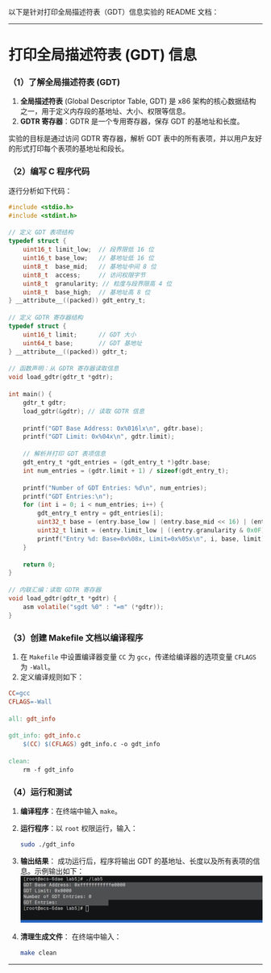 以下是针对打印全局描述符表（GDT）信息实验的 README 文档：

---

# 打印全局描述符表 (GDT) 信息

### （1）了解全局描述符表 (GDT)
1. **全局描述符表** (Global Descriptor Table, GDT) 是 x86 架构的核心数据结构之一，用于定义内存段的基地址、大小、权限等信息。
2. **GDTR 寄存器**：GDTR 是一个专用寄存器，保存 GDT 的基地址和长度。

实验的目标是通过访问 GDTR 寄存器，解析 GDT 表中的所有表项，并以用户友好的形式打印每个表项的基地址和段长。

### （2）编写 C 程序代码
逐行分析如下代码：
```c
#include <stdio.h>
#include <stdint.h>

// 定义 GDT 表项结构
typedef struct {
    uint16_t limit_low;  // 段界限低 16 位
    uint16_t base_low;   // 基地址低 16 位
    uint8_t  base_mid;   // 基地址中间 8 位
    uint8_t  access;     // 访问权限字节
    uint8_t  granularity; // 粒度与段界限高 4 位
    uint8_t  base_high;  // 基地址高 8 位
} __attribute__((packed)) gdt_entry_t;

// 定义 GDTR 寄存器结构
typedef struct {
    uint16_t limit;      // GDT 大小
    uint64_t base;       // GDT 基地址
} __attribute__((packed)) gdtr_t;

// 函数声明：从 GDTR 寄存器读取信息
void load_gdtr(gdtr_t *gdtr);

int main() {
    gdtr_t gdtr;
    load_gdtr(&gdtr); // 读取 GDTR 信息

    printf("GDT Base Address: 0x%016lx\n", gdtr.base);
    printf("GDT Limit: 0x%04x\n", gdtr.limit);

    // 解析并打印 GDT 表项信息
    gdt_entry_t *gdt_entries = (gdt_entry_t *)gdtr.base;
    int num_entries = (gdtr.limit + 1) / sizeof(gdt_entry_t);

    printf("Number of GDT Entries: %d\n", num_entries);
    printf("GDT Entries:\n");
    for (int i = 0; i < num_entries; i++) {
        gdt_entry_t entry = gdt_entries[i];
        uint32_t base = (entry.base_low | (entry.base_mid << 16) | (entry.base_high << 24));
        uint32_t limit = (entry.limit_low | ((entry.granularity & 0x0F) << 16));
        printf("Entry %d: Base=0x%08x, Limit=0x%05x\n", i, base, limit);
    }

    return 0;
}

// 内联汇编：读取 GDTR 寄存器
void load_gdtr(gdtr_t *gdtr) {
    asm volatile("sgdt %0" : "=m" (*gdtr));
}
```

### （3）创建 Makefile 文档以编译程序
1. 在 `Makefile` 中设置编译器变量 `CC` 为 `gcc`，传递给编译器的选项变量 `CFLAGS` 为 `-Wall`。
2. 定义编译规则如下：
```makefile
CC=gcc
CFLAGS=-Wall

all: gdt_info

gdt_info: gdt_info.c
	$(CC) $(CFLAGS) gdt_info.c -o gdt_info

clean:
	rm -f gdt_info
```

### （4）运行和测试
1. **编译程序**：在终端中输入 `make`。
2. **运行程序**：以 `root` 权限运行，输入：
   ```bash
   sudo ./gdt_info
   ```
3. **输出结果**：
   成功运行后，程序将输出 GDT 的基地址、长度以及所有表项的信息。示例输出如下：
![image](https://github.com/n-i-c-e-ck/openeuler_lab/blob/main/lab5.png)

4. **清理生成文件**：
   在终端中输入：
   ```bash
   make clean
   ```

---

